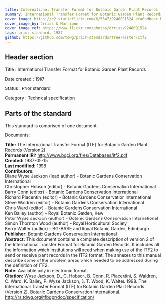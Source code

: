 ```yaml
---
title: International Transfer Format for Botanic Garden Plant Records
summary: International Transfer Format for Botanic Garden Plant Records, version 2 (ITF2) was developed in response to requests from botanic gardens to incorporate additional data fields for transfer within the botanic gardens and allow for a more flexible transfer format than the original transfer format outlined in ITF version 01.00. It is biased towards 'Conservation Type Data Fields', but incorporates a procedure allowing for additional data fields to be identified and exchanged between gardens. It is because of this flexibility that it is believed that the ITF2 will remain relevant to botanic gardens for a long time despite the rapid change in information system technology in recent years.
cover_image: https://c2.staticflickr.com/6/5347/9248091524_efa0bdbcac_b.jpg
cover_image_by: Drriss & Marrionn
cover_image_ref: https://www.flickr.com/photos/drriss/9248091524
tags: prior standard, 1987
github: https://github.com/tdwg/prior-standards/tree/master/itf2
---
```


## Header section

Title
: International Transfer Format for Botanic Garden Plant Records

Date created
: 1987

Status
: Prior standard

Category
: Technical specification

## Parts of the standard

This standard is comprised of one document: 

Documents:

**Title:** The International Transfer Format (ITF) for Botanic Garden Plant Records (Version 2)\
**Permanent IRI:** <a href="http://rs.tdwg.org/itfbgpr/doc/specification/">http://www.bgci.org/files/Databases/itf2.pdf</a>\
**Created:** 1987-09-15\
**Last modified:** 1998\
**Contributors:**\
Diane Wyse Jackson (lead author) - Botanic Gardens Conservation International\
Christopher Hobson (editor) - Botanic Gardens Conservation International\
Barry Conn (editor) - Botanic Gardens Conservation International\
Richard Piacentini (editor) - Botanic Gardens Conservation International\
Steve Waldren (editor) - Botanic Gardens Conservation International\
Chris Ward (editor) - Botanic Gardens Conservation International\
Ken Bailey (author) - Royal Botanic Garden, Kew\
Peter Wyse Jackson (author) - Botanic Gardens Conservation International\
Simon Thornton Wood (author) - Royal Horticultural Society\
Kerry Walter (author) - BG-BASE and Royal Botanic Garden, Edinburgh\
**Publisher:** Botanic Gardens Conservation International\
**Abstract:** This document contains a complete description of version 2 of the International Transfer Format for Botanic Garden Records. It includes all the information which institutions will need when making use of the ITF2 to send or receive plant records in the ITF2 format. The annexes to this manual describe some of the problem areas which needed to be addressed during the definition of ITF2. \
**Note:** Available only in electronic format.\
**Citation:** Wyse Jackson, D., C. Hobson, B. Conn, R. Piacentini, S. Waldren, C. Ward, K. Bailey, P. Wyse Jackson, S. T. Wood, K. Walter. 1998. The International Transfer Format (ITF) for Botanic Garden Plant Records (Version 2). Botanic Gardens Conservation International. http://rs.tdwg.org/itfbgpr/doc/specification/

